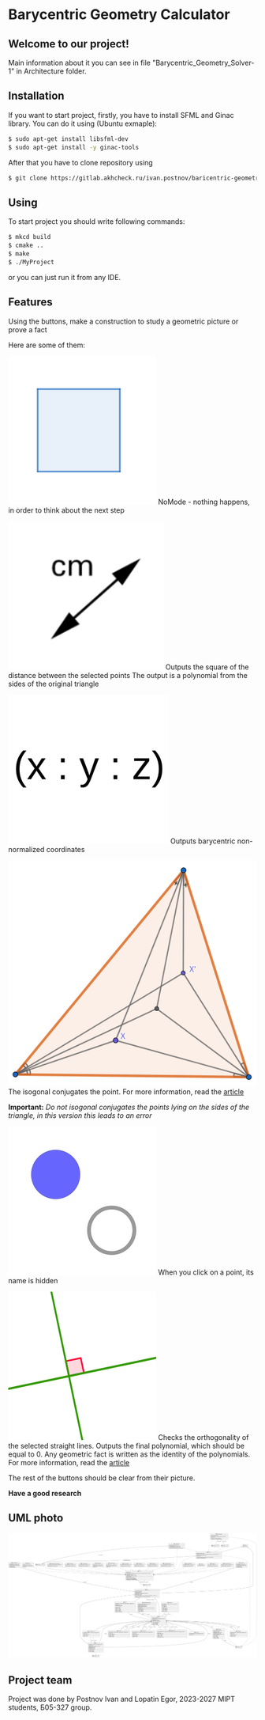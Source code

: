 # Barycentric Geometry Calculator

## Welcome to our project!

Main information about it you can see in file "Barycentric\_Geometry\_Solver-1" in Architecture folder.

## Installation

If you want to start project, firstly, you have to install SFML and Ginac library. You can do it using
(Ubuntu exmaple):
```sh
$ sudo apt-get install libsfml-dev
$ sudo apt-get install -y ginac-tools
```
After that you have to clone repository using

```sh
$ git clone https://gitlab.akhcheck.ru/ivan.postnov/baricentric-geometry-project.git
```

## Using

To start project you should write following commands:

```sh
$ mkcd build
$ cmake ..
$ make
$ ./MyProject
``` 
or you can just run it from any IDE.

## Features
Using the buttons, make a construction to study a geometric picture or prove a fact


Here are some of them:



![NoMode](./Textures/Textures/PresetOFF.png)
NoMode - nothing happens, in order to think about the next step


![Dist](./Textures/Textures/dist.png)
Outputs the square of the distance between the selected points The output is a polynomial from the sides of the original triangle


![BarycentricCoordinates](./Textures/Textures/Barycentric_coordinates.png)
Outputs barycentric non-normalized coordinates


![IsogonalConjugation](./Textures/Textures/IsogonalConjugation.png)
The isogonal conjugates the point. For more information, read the [article](https://geometry.ru/articles/isogonal_prokopenko.pdf)


**Important:** *Do not isogonal conjugates the points lying on the sides of the triangle, in this version this leads to an error*


![Hide](./Textures/Textures/Hide.png)
When you click on a point, its name is hidden


![ProveOrthogonality](./Textures/Textures/ProveOrthogonality.png)
Checks the orthogonality of the selected straight lines. Outputs the final polynomial, which should be equal to 0.
Any geometric fact is written as the identity of the polynomials.
For more information, read the [article](https://web.evanchen.cc/handouts/bary/bary-full.pdf)


The rest of the buttons should be clear from their picture.


**Have a good research**


## UML photo

![UML](./uml_photo/lastUML.svg)

## Project team
Project was done by Postnov Ivan and Lopatin Egor, 2023-2027 MIPT students, Б05-327 group. 
